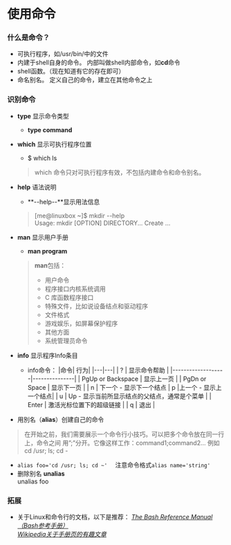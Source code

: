 # 使用命令
### 什么是命令？
- 可执行程序，如/usr/bin/中的文件
- 内建于shell自身的命令。 内部叫做shell内部命令，如**cd**命令
- shell函数。（现在知道有它的存在即可）
- 命名别名。 定义自己的命令，建立在其他命令之上

### 识别命令
- **type** 显示命令类型
    - **type command**
- **which** 显示可执行程序位置  
    - \$ which ls  
    > which 命令只对可执行程序有效，不包括内建命令和命令别名。
- **help** 语法说明
    - **--help--**显示用法信息  
    > [me@linuxbox ~]$ mkdir --help  
Usage: mkdir [OPTION] DIRECTORY...
Create ...
- **man** 显示用户手册
    - **man program**
    > **man**包括：
    > - 用户命令
    > - 程序接口内核系统调用  
    > - C 库函数程序接口
    > - 特殊文件，比如说设备结点和驱动程序
    > - 文件格式
    > - 游戏娱乐，如屏幕保护程序
    > - 其他方面
    > - 系统管理员命令
- **info** 显示程序Info条目
  - info命令：
    |命令|	行为|
    |---|---|
| ?                 | 显示命令帮助        |
|-------------------|---------------|
| PgUp or Backspace | 显示上一页         |
| PgDn or Space     | 显示下一页         |
| n                 | 下一个 - 显示下一个结点 |
p	|上一个 - 显示上一个结点|
| u     | Up - 显示当前所显示结点的父结点，通常是个菜单 |
| Enter |     激活光标位置下的超级链接                      |
| q     | 退出                        |

- 用別名（**alias**）创建自己的命令
> 在开始之前，我们需要展示一个命令行小技巧。可以把多个命令放在同一行上，命令之间 用”;”分开。它像这样工作：command1;command2...
> 例如cd /usr; ls; cd -
  - ```alias foo='cd /usr; ls; cd ~'  ```
  注意命令格式```alias name='string'```
  - 删除别名 **unalias**  
    unalias foo

### 拓展
- 关于Linux和命令行的文档，以下是推荐：
*[The Bash Reference Manual（Bash参考手册）](http://www.gnu.org/software/bash/manual/bashref.html)*  
*[Wikipedia关于手册页的有趣文章](http://en.wikipedia.org/wiki/Man_page)*